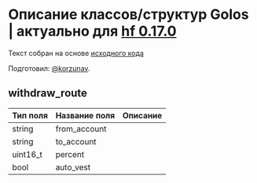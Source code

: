 # Описание классов/структур Golos | актуально для [hf 0.17.0](https://github.com/GolosChain/golos/releases/tag/v0.17.0)
Текст собран на основе [исходного кода](https://github.com/GolosChain/golos/tree/master/plugins/database_api/include/golos/plugins/database_api/plugin.hpp)

Подготовил: [@korzunav](https://golos.io/@korzunav).

## withdraw_route


|Тип поля|Название поля|Описание|
|--------|-------------|--------|
|string|from_account||
|string|to_account||
|uint16_t|percent||
|bool|auto_vest||
